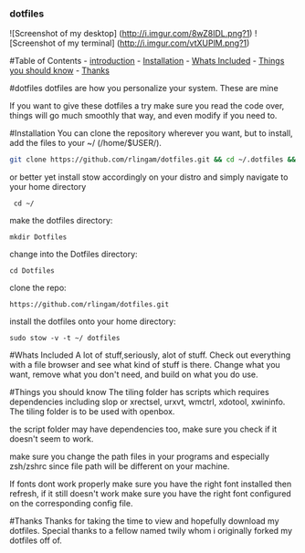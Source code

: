 ### dotfiles
![Screenshot of my desktop] (http://i.imgur.com/8wZ8IDL.png?1)
![Screenshot of my terminal] (http://i.imgur.com/vtXUPlM.png?1)

#Table of Contents
    - [introduction](#dotfiles)
    - [Installation](#Installation)
    - [Whats Included](#Whats-Included)
    - [Things you should know](#Things-you-should-know)
    - [Thanks](#Thanks)

#dotfiles
dotfiles are how you personalize your system. These are mine

If you want to give these dotfiles a try make sure you read the code
over, things will go much smoothly that way, and even modify if you 
need to.

#Installation
You can clone the repository wherever you want, but to install, add 
the files to your ~/ (/home/$USER/). 

```bash
git clone https://github.com/rlingam/dotfiles.git && cd ~/.dotfiles && cp ~/.dotfiles/* ~/
```

or better yet install stow accordingly on your distro and simply
navigate to your home directory

` cd ~/`

make the dotfiles directory:

`mkdir Dotfiles`

change into the Dotfiles directory:

`cd Dotfiles`

clone the repo:

`https://github.com/rlingam/dotfiles.git`

install the dotfiles onto your home directory:

`sudo stow -v -t ~/ dotfiles`

#Whats Included
A lot of stuff,seriously, alot of stuff. Check out everything with a 
file browser and see what kind of stuff is there. Change what you 
want, remove what you don't need, and build on what you do use.

#Things you should know
The tiling folder has scripts which requires dependencies including 
slop or xrectsel, urxvt, wmctrl, xdotool, xwininfo. The tiling folder
is to be used with openbox.

the script folder may have dependencies too, make sure you check 
if it doesn't seem to work.

make sure you change the path files in your programs and especially
zsh/zshrc since file path will be different on your machine.

If fonts dont work properly make sure you have the right font
installed then refresh, if it still doesn't work make sure
you have the right font configured on the corresponding
config file.

#Thanks
Thanks for taking the time to view and hopefully download
my dotfiles. Special thanks to a fellow named twily whom
i originally forked my dotfiles off of.








